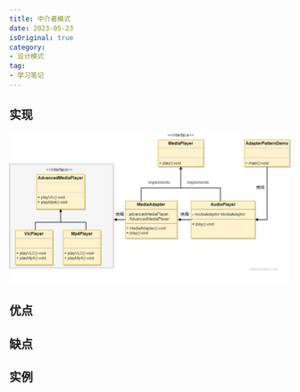 ```yaml
---
title: 中介者模式
date: 2023-05-23
isOriginal: true
category:
- 设计模式
tag:
- 学习笔记
---
```


## 实现

![这是图片](./imgs/adapter.png "示意图")

## 优点


## 缺点


## 实例


